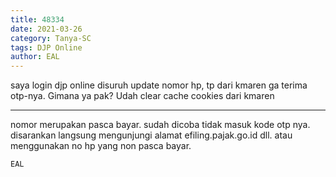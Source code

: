 ```yaml
---
title: 48334
date: 2021-03-26
category: Tanya-SC
tags: DJP Online
author: EAL
---
```


saya login djp online disuruh update nomor hp, tp dari kmaren ga terima otp-nya. Gimana ya pak? Udah clear cache cookies dari kmaren

---

nomor merupakan pasca bayar. sudah dicoba tidak masuk kode otp nya. disarankan langsung mengunjungi alamat efiling.pajak.go.id dll. atau menggunakan no hp yang non pasca bayar.

`EAL`

